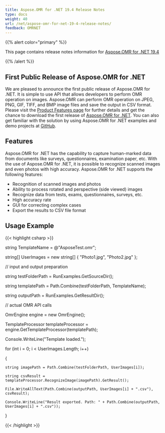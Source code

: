 ```yaml
---
title: Aspose.OMR for .NET 19.4 Release Notes
type: docs
weight: 40
url: /net/aspose-omr-for-net-19-4-release-notes/
feedback: OMRNET
---
```


{{% alert color="primary" %}} 

This page contains release notes information for [Aspose.OMR for .NET 19.4](http://nuget.org/packages/Aspose.OMR/19.4.0)

{{% /alert %}} 
## **First Public Release of Aspose.OMR for .NET**
We are pleased to announce the first public release of Aspose.OMR for .NET. It is simple to use API that allows developers to perform OMR operation on images. Aspose.OMR can perform OMR operation on JPEG, PNG, GIF, TIFF, and BMP image files and save the output in CSV format. Please visit the [Product Features page](/omr/net/features-list/) for further details and get the chance to download the first release of [Aspose.OMR for .NET](https://downloads.aspose.com/omr/net). You can also get familiar with the solution by using Aspose.OMR for .NET examples and demo projects at [GitHub](https://github.com/aspose-omr/Aspose.OMR-for-.NET).
## **Features**
Aspose.OMR for .NET has the capability to capture human-marked data from documents like surveys, questionnaires, examination paper, etc. With the use of Aspose.OMR for .NET, it is possible to recognize scanned images and even photos with high accuracy. Aspose.OMR for .NET supports the following features:

- Recognition of scanned images and photos
- Ability to process rotated and perspective (side viewed) images
- Recognize data from tests, exams, questionnaires, surveys, etc.
- High accuracy rate
- GUI for correcting complex cases
- Export the results to CSV file format
## **Usage Example**
{{< highlight csharp >}}

 string TemplateName = @"AsposeTest.omr";

string[] UserImages = new string[] { "Photo1.jpg", "Photo2.jpg" };

// input and output preparation

string testFolderPath = RunExamples.GetSourceDir();

string templatePath = Path.Combine(testFolderPath, TemplateName);

string outputPath = RunExamples.GetResultDir();

// actual OMR API calls

OmrEngine engine = new OmrEngine();

TemplateProcessor templateProcessor = engine.GetTemplateProcessor(templatePath);

Console.WriteLine("Template loaded.");

for (int i = 0; i < UserImages.Length; i++)

{

    string imagePath = Path.Combine(testFolderPath, UserImages[i]);

    string csvResult = templateProcessor.RecognizeImage(imagePath).GetResult();

    File.WriteAllText(Path.Combine(outputPath, UserImages[i] + ".csv"), csvResult);

    Console.WriteLine("Result exported. Path: " + Path.Combine(outputPath, UserImages[i] + ".csv"));

}

{{< /highlight >}}
